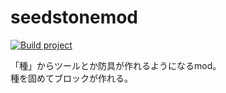 # seedstonemod
[![Build project](https://github.com/nssuperx/seedstonemod/actions/workflows/build.yml/badge.svg)](https://github.com/nssuperx/seedstonemod/actions/workflows/build.yml)


「種」からツールとか防具が作れるようになるmod。  
種を固めてブロックが作れる。